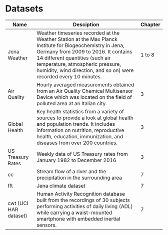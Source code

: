 # Datasets

Name | Desciption | Chapter
------------ | ------------- | -------------
Jena Weather | Weather timeseries recorded at the Weather Station at the Max Planck Institute for Biogeochemistry in Jena, Germany from 2009 to 2016. It contains 14 different quantities (such air temperature, atmospheric pressure, humidity, wind direction, and so on) were recorded every 10 minutes.| 1 to 8
Air Quality | Hourly averaged measurements obtained from an Air Quality Chemical Multisensor Device which was located on the field of polluted area at an Italian city. | 3
Global Health | Key health statistics from a variety of sources to provide a look at global health and population trends. It includes information on nutrition, reproductive health, education, immunization, and diseases from over 200 countries. | 3
US Treasury Rates | Weekly data of US Treasury rates from January 1982 to December 2016| 3
cc| Stream flow of a river and the precipitation in the surrounding area | 7
fft | Jena climate dataset| 7
cwt (UCI HAR dataset) | Human Activity Recognition database built from the recordings of 30 subjects performing activities of daily living (ADL) while carrying a waist-mounted smartphone with embedded inertial sensors.| 7
